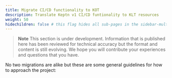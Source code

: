 ```yaml
---
title: Migrate CI/CD functionality to KOT
description: Translate Keptn v1 CI/CD funtionality to KLT resources
weight: 50
hidechildren: false # this flag hides all sub-pages in the sidebar-multicard.html
---
```


> **Note**
This section is under development.
Information that is published here has been reviewed for technical accuracy
but the format and content is still evolving.
We hope you will contribute your experiences
and questions that you have.

No two migrations are alike but these are some general guidelines
for how to approach the project:
